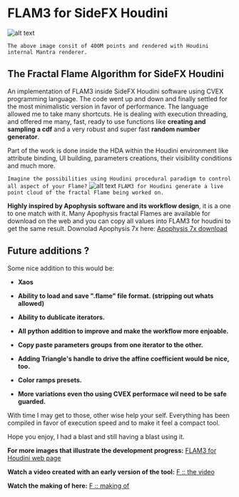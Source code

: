# FLAM3 for SideFX Houdini
![alt text](https://github.com/alexnardini/FLAM3/blob/main/img/Stripes_01.jpg)

`The above image consit of 400M points and rendered with Houdini internal Mantra renderer.`


## The Fractal Flame Algorithm for SideFX Houdini

An implementation of FLAM3 inside SideFX Houdini software using CVEX programming language.
The code went up and down and finally settled for the most minimalistic version in favor of performance.
The language allowed me to take many shortcuts. He is dealing with execution threading, and offered me
many, fast, ready to use functions like **creating and sampling a cdf** and a very robust and super fast
**random number generator**.

Part of the work is done inside the HDA within the Houdini environment
like attribute binding, UI building, parameters creations, their visibility conditions and much more.

`Imagine the possibilities using Houdini procedural paradigm to control all aspect of your Flame?`
![alt text](https://github.com/alexnardini/FLAM3/blob/main/img/FLAM3_Hviewport.jpg)
`FLAM3 for Houdini generate a live point cloud of the fractal Flame being worked on.`

**Highly inspired by Apophysis software and its workflow design**,
it is a one to one match with it.
Many Apophysis fractal Flames are available for download on the web
and you can copy all values into FLAM3 for houdini to get the same result.
Downolad Apophysis 7x here: [Apophysis 7x download](https://sourceforge.net/projects/apophysis7x/)

## Future additions ?

Some nice addition to this would be:

- **Xaos**

- **Ability to load and save ".flame" file format. (stripping out whats allowed)**

- **Ability to dublicate iterators.**

- **All python addition to improve and make the workflow more enjoable.**
  
- **Copy paste parameters groups from one iterator to the other.**
  
- **Adding Triangle's handle to drive the affine coefficient would be nice, too.**
  
- **Color ramps presets.**

- **More variations even tho using CVEX performace wil need to be safe guarded.**

With time I may get to those, other wise help your self.
Everything has been compiled in favor of execution speed and to make it feel a compact tool.

Hope you enjoy, I had a blast and still having a blast using it.

**For more images that illustrate the development progress:**
[FLAM3 for Houdini web page](https://alexnardini.net/flame-home/)


**Watch a video created with an early version of the tool:**
[F :: the video](https://vimeo.com/506501855)

**Watch the making of here:**
[F :: making of](https://vimeo.com/511517064)




